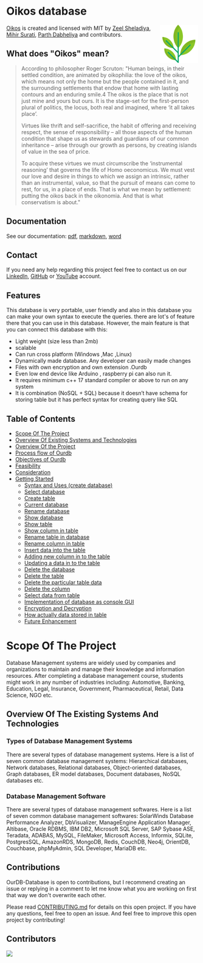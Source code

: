 <!-- markdownlint-configure-file {
  "MD013": {
    "code_blocks": false,
    "tables": false
  },
  "MD033": false,
  "MD041": false
} -->

# Oikos database

[<img src="img/logo.png" align="right" width="100">](https://github.com/zeelsheladiya/OurDB-Database)

[Oikos](https://github.com/zeelsheladiya/OurDB-Database) is created and licensed with MIT by [Zeel Sheladiya](https://github.com/zeelsheladiya), [Mihir Surati](https://github.com/mihirsurati), [Parth Dabheliya](https://github.com/Parth-Dab) and contributors. 

## What does "Oikos" mean?

> According to philosopher Roger Scruton: "Human beings, in their settled condition, are animated by oikophilia: the love of the oikos, which means not only the home but the people contained in it, and the surrounding settlements that endow that home with lasting contours and an enduring smile.4 The oikos is the place that is not just mine and yours but ours. It is the stage-set for the first-person plural of politics, the locus, both real and imagined, where ‘it all takes place’.
> 
> Virtues like thrift and self-sacrifice, the habit of offering and receiving respect, the sense of responsibility – all those aspects of the human condition that shape us as stewards and guardians of our common inheritance – arise through our growth as persons, by creating islands of value in the sea of price.
>
> To acquire these virtues we must circumscribe the ‘instrumental reasoning’ that governs the life of Homo oeconomicus. We must vest our love and desire in things to which we assign an intrinsic, rather than an instrumental, value, so that the pursuit of means can come to rest, for us, in a place of ends. That is what we mean by settlement: putting the oikos back in the oikonomia. And that is what conservatism is about."

## Documentation
See our documentation: [pdf](), [markdown](), [word]() 

## Contact
If you need any help regarding this project feel free to contact us on our [LinkedIn](https://in.linkedin.com/in/zeel-sheladiya-772513176), [GitHub](https://github.com/zeelsheladiya) or [YouTube](https://www.youtube.com/watch?v=2e2Mfs0TdUI) account.

## Features
This database is very portable, user friendly and also in this database you can make your own syntax to execute the queries. there are lot's of feature there that you can use in this database. However, the main feature is that you can connect this database with this:
- Light weight (size less than 2mb)
- scalable
- Can run cross platform (Windows ,Mac ,Linux)
- Dynamically made database. Any developer can easily made changes
- Files with own encryption and own extension .Ourdb
- Even low end device like Arduino , raspberry pi can also run it.
- It requires minimum c++ 17 standard compiler or above to run on any system
- It is combination (NoSQL + SQL) because it doesn’t have schema for storing table but it has perfect syntax for creating query like SQL

## Table of Contents
- [Scope Of The Project](#scope-of-the-project)
- [Overview Of Existing Systems and Technologies](#scope-of-the-project)
- [Overview Of the Project](#scope-of-the-project)
- [Process flow of Ourdb](#scope-of-the-project)
- [Objectives of Ourdb](#scope-of-the-project)
- [Feasibility](#scope-of-the-project)
- [Consideration](#scope-of-the-project)
- [Getting Started](#getting-started)
  - [Syntax and Uses (create database)](#scope-of-the-project)
  - [Select database](#scope-of-the-project)
  - [Create table](#scope-of-the-project)
  - [Current database](#scope-of-the-project)
  - [Rename database](#scope-of-the-project)
  - [Show database](#scope-of-the-project)
  - [Show table](#scope-of-the-project)
  - [Show column in table](#scope-of-the-project)
  - [Rename table in database](#scope-of-the-project)
  - [Rename column in table](#scope-of-the-project)
  - [Insert data into the table](#scope-of-the-project)
  - [Adding new column in to the table](#scope-of-the-project)
  - [Updating a data in to the table](#scope-of-the-project)
  - [Delete the database](#scope-of-the-project)
  - [Delete the table](#scope-of-the-project)
  - [Delete the particular table data](#scope-of-the-project)
  - [Delete the column](#scope-of-the-project)
  - [Select data from table](#scope-of-the-project)
  - [Implementation of database as console GUI](#scope-of-the-project)
  - [Encryption and Decryption](#scope-of-the-project)
  - [How actually data stored in table](#scope-of-the-project)
  - [Future Enhancement](#scope-of-the-project)

# Scope Of The Project
Database Management systems are widely used by companies and organizations to maintain and manage their knowledge and information resources. After completing a database management course, students might work in any number of industries including: Automotive, Banking, Education, Legal, Insurance, Government, Pharmaceutical, Retail, Data Science, NGO etc.

## Overview Of The Existing Systems And Technologies

### Types of Database Management Systems
There are several types of database management systems. Here is a list of seven  common database management systems: Hierarchical databases, Network databases, Relational databases, Object-oriented databases, Graph databases, ER model databases, Document databases, NoSQL databases etc.

### Database Management Software
There are several types of database management softwares. Here is a list of seven common database management softwares: SolarWinds Database Performance Analyzer, DbVisualizer, ManageEngine Application Manager, Altibase, Oracle RDBMS, IBM DB2, Microsoft SQL Server, SAP Sybase ASE, Teradata, ADABAS, MySQL, FileMaker, Microsoft Access, Informix, SQLite, PostgresSQL, AmazonRDS, MongoDB, Redis, CouchDB, Neo4j, OrientDB, Couchbase, phpMyAdmin, SQL Developer, MariaDB etc.

## Contributions
OurDB-Database is open to contributions, but I recommend creating an issue or replying in a comment to let me know what you are working on first that way we don't overwrite each other.

Please read [CONTRIBUTING.md](./CONTRIBUTING.md) for details on this open project. If you have any questions, feel free to open an issue. And feel free to improve this open project by contributing! 

## Contributors
<a href="https://github.com/zeelsheladiya/OurDB/graphs/contributors">
  <img src="https://contrib.rocks/image?repo=zeelsheladiya/OurDB-Database"/>
</a>
